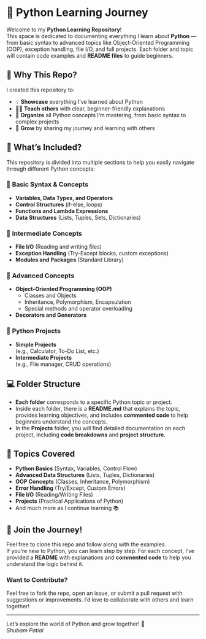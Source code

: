 # 🐍 Python Learning Journey

Welcome to my **Python Learning Repository**!  
This space is dedicated to documenting everything I learn about **Python** — from basic syntax to advanced topics like Object-Oriented Programming (OOP), exception handling, file I/O, and full projects. Each folder and topic will contain code examples and **README files** to guide beginners.

## 🌱 Why This Repo?

I created this repository to:
- 💡 **Showcase** everything I’ve learned about Python
- 🧑‍🏫 **Teach others** with clear, beginner-friendly explanations
- 📂 **Organize** all Python concepts I’m mastering, from basic syntax to complex projects
- 🔄 **Grow** by sharing my journey and learning with others

## 📅 What’s Included?

This repository is divided into multiple sections to help you easily navigate through different Python concepts:

### 🔶 **Basic Syntax & Concepts**
- **Variables, Data Types, and Operators**  
- **Control Structures** (if-else, loops)
- **Functions and Lambda Expressions**  
- **Data Structures** (Lists, Tuples, Sets, Dictionaries)
  
### 🔷 **Intermediate Concepts**
- **File I/O** (Reading and writing files)
- **Exception Handling** (Try-Except blocks, custom exceptions)
- **Modules and Packages** (Standard Library)

### 🔶 **Advanced Concepts**
- **Object-Oriented Programming (OOP)**  
  - Classes and Objects
  - Inheritance, Polymorphism, Encapsulation
  - Special methods and operator overloading
- **Decorators and Generators**

### 🔷 **Python Projects**
- **Simple Projects**  
  (e.g., Calculator, To-Do List, etc.)
- **Intermediate Projects**  
  (e.g., File manager, CRUD operations)

## 💻 Folder Structure

- **Each folder** corresponds to a specific Python topic or project.
- Inside each folder, there is a **README.md** that explains the topic, provides learning objectives, and includes **commented code** to help beginners understand the concepts.
- In the **Projects** folder, you will find detailed documentation on each project, including **code breakdowns** and **project structure**.

## 🧠 Topics Covered

- **Python Basics** (Syntax, Variables, Control Flow)
- **Advanced Data Structures** (Lists, Tuples, Dictionaries)
- **OOP Concepts** (Classes, Inheritance, Polymorphism)
- **Error Handling** (Try/Except, Custom Errors)
- **File I/O** (Reading/Writing Files)
- **Projects** (Practical Applications of Python)
- And much more as I continue learning 📚

## 💌 Join the Journey!

Feel free to clone this repo and follow along with the examples.  
If you’re new to Python, you can learn step by step. For each concept, I’ve provided a **README** with explanations and **commented code** to help you understand the logic behind it.

### Want to Contribute?  
Feel free to fork the repo, open an issue, or submit a pull request with suggestions or improvements. I’d love to collaborate with others and learn together!

---

Let’s explore the world of Python and grow together! 🚀  
_Shubam Patial_
